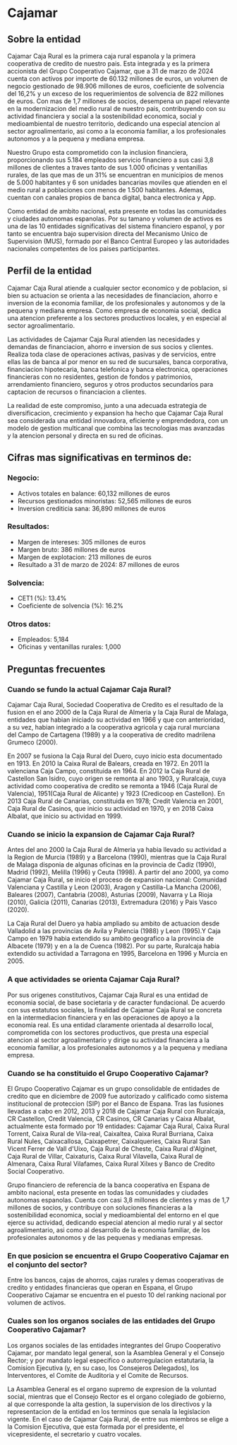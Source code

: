 # Cajamar
## Sobre la entidad
Cajamar Caja Rural es la primera caja rural espanola y la primera cooperativa de credito de nuestro pais. Esta integrada y es la primera accionista del Grupo Cooperativo Cajamar, que a 31 de marzo de 2024 cuenta con activos por importe de 60.132 millones de euros, un volumen de negocio gestionado de 98.906 millones de euros, coeficiente de solvencia del 16,2% y un exceso de los requerimientos de solvencia de 822 millones de euros. Con mas de 1,7 millones de socios, desempena un papel relevante en la modernizacion del medio rural de nuestro pais, contribuyendo con su actividad financiera y social a la sostenibilidad economica, social y medioambiental de nuestro territorio, dedicando una especial atencion al sector agroalimentario, asi como a la economia familiar, a los profesionales autonomos y a la pequena y mediana empresa.

Nuestro Grupo esta comprometido con la inclusion financiera, proporcionando sus 5.184 empleados servicio financiero a sus casi 3,8 millones de clientes a traves tanto de sus 1.000 oficinas y ventanillas rurales, de las que mas de un 31% se encuentran en municipios de menos de 5.000 habitantes y 6 son unidades bancarias moviles que atienden en el medio rural a poblaciones con menos de 1.500 habitantes. Ademas, cuentan con canales propios de banca digital, banca electronica y App.

Como entidad de ambito nacional, esta presente en todas las comunidades y ciudades autonomas espanolas. Por su tamano y volumen de activos es una de las 10 entidades significativas del sistema financiero espanol, y por tanto se encuentra bajo supervision directa del Mecanismo Unico de Supervision (MUS), formado por el Banco Central Europeo y las autoridades nacionales competentes de los paises participantes.

## Perfil de la entidad
Cajamar Caja Rural atiende a cualquier sector economico y de poblacion, si bien su actuacion se orienta a las necesidades de financiacion, ahorro e inversion de la economia familiar, de los profesionales y autonomos y de la pequena y mediana empresa. Como empresa de economia social, dedica una atencion preferente a los sectores productivos locales, y en especial al sector agroalimentario.

Las actividades de Cajamar Caja Rural atienden las necesidades y demandas de financiacion, ahorro e inversion de sus socios y clientes. Realiza toda clase de operaciones activas, pasivas y de servicios, entre ellas las de banca al por menor en su red de sucursales, banca corporativa, financiacion hipotecaria, banca telefonica y banca electronica, operaciones financieras con no residentes, gestion de fondos y patrimonios, arrendamiento financiero, seguros y otros productos secundarios para captacion de recursos o financiacion a clientes.

La realidad de este compromiso, junto a una adecuada estrategia de diversificacion, crecimiento y expansion ha hecho que Cajamar Caja Rural sea considerada una entidad innovadora, eficiente y emprendedora, con un modelo de gestion multicanal que combina las tecnologias mas avanzadas y la atencion personal y directa en su red de oficinas.

## Cifras mas significativas en terminos de:
### Negocio:
- Activos totales en balance: 60,132 millones de euros
- Recursos gestionados minoristas: 52,565 millones de euros
- Inversion crediticia sana: 36,890 millones de euros
### Resultados: 
- Margen de intereses: 305 millones de euros
- Margen bruto: 386 millones de euros
- Margen de explotacion: 213 millones de euros
- Resultado a 31 de marzo de 2024: 87 millones de euros
### Solvencia:
- CET1 (%): 13.4%
- Coeficiente de solvencia (%): 16.2%
### Otros datos:
- Empleados: 5,184
- Oficinas y ventanillas rurales: 1,000

## Preguntas frecuentes
### Cuando se fundo la actual Cajamar Caja Rural?
Cajamar Caja Rural, Sociedad Cooperativa de Credito es el resultado de la fusion en el ano 2000 de la Caja Rural de Almeria y la Caja Rural de Malaga, entidades que habian iniciado su actividad en 1966 y que con anterioridad, a su vez, habian integrado a la cooperativa agricola y caja rural murciana del Campo de Cartagena (1989) y a la cooperativa de credito madrilena Grumeco (2000).

En 2007 se fusiona la Caja Rural del Duero, cuyo inicio esta documentado en 1913. En 2010 la Caixa Rural de Balears, creada en 1972. En 2011 la valenciana Caja Campo, constituida en 1964. En 2012 la Caja Rural de Castellon San Isidro, cuyo origen se remonta al ano 1903, y Ruralcaja, cuya actividad como cooperativa de credito se remonta a 1946 (Caja Rural de Valencia), 1951(Caja Rural de Alicante) y 1923 (Credicoop en Castellon). En 2013 Caja Rural de Canarias, constituida en 1978; Credit Valencia en 2001, Caja Rural de Casinos, que inicio su actividad en 1970, y en 2018 Caixa Albalat, que inicio su actividad en 1999.

### Cuando se inicio la expansion de Cajamar Caja Rural?
Antes del ano 2000 la Caja Rural de Almeria ya habia llevado su actividad a la Region de Murcia (1989) y a Barcelona (1990), mientras que la Caja Rural de Malaga disponia de algunas oficinas en la provincia de Cadiz (1990), Madrid (1992), Melilla (1996) y Ceuta (1998). A partir del ano 2000, ya como Cajamar Caja Rural, se inicio el proceso de expansion nacional: Comunidad Valenciana y Castilla y Leon (2003), Aragon y Castilla-La Mancha (2006), Baleares (2007), Cantabria (2008), Asturias (2009), Navarra y La Rioja (2010), Galicia (2011), Canarias (2013), Extremadura (2016) y Pais Vasco (2020).

La Caja Rural del Duero ya habia ampliado su ambito de actuacion desde Valladolid a las provincias de Avila y Palencia (1988) y Leon (1995).Y Caja Campo en 1979 habia extendido su ambito geografico a la provincia de Albacete (1979) y en a la de Cuenca (1982). Por su parte, Ruralcaja habia extendido su actividad a Tarragona en 1995, Barcelona en 1996 y Murcia en 2005.

### A que actividades se orienta Cajamar Caja Rural?
Por sus origenes constitutivos, Cajamar Caja Rural es una entidad de economia social, de base societaria y de caracter fundacional. De acuerdo con sus estatutos sociales, la finalidad de Cajamar Caja Rural se concreta en la intermediacion financiera y en las operaciones de apoyo a la economia real. Es una entidad claramente orientada al desarrollo local, comprometida con los sectores productivos, que presta una especial atencion al sector agroalimentario y dirige su actividad financiera a la economia familiar, a los profesionales autonomos y a la pequena y mediana empresa.

### Cuando se ha constituido el Grupo Cooperativo Cajamar?
El Grupo Cooperativo Cajamar es un grupo consolidable de entidades de credito que en diciembre de 2009 fue autorizado y calificado como sistema institucional de proteccion (SIP) por el Banco de Espana. Tras las fusiones llevadas a cabo en 2012, 2013 y 2018 de Cajamar Caja Rural con Ruralcaja, CR Castellon, Credit Valencia, CR Casinos, CR Canarias y Caixa Albalat, actualmente esta formado por 19 entidades: Cajamar Caja Rural, Caixa Rural Torrent, Caixa Rural de Vila-real, Caixaltea, Caixa Rural Burriana, Caixa Rural Nules, Caixacallosa, Caixapetrer, Caixalqueries, Caixa Rural San Vicent Ferrer de Vall d'Uixo, Caja Rural de Cheste, Caixa Rural d'Alginet, Caja Rural de Villar, Caixaturis, Caixa Rural Vilavella, Caixa Rural de Almenara, Caixa Rural Vilafames, Caixa Rural Xilxes y Banco de Credito Social Cooperativo.

Grupo financiero de referencia de la banca cooperativa en Espana de ambito nacional, esta presente en todas las comunidades y ciudades autonomas espanolas. Cuenta con casi 3,8 millones de clientes y mas de 1,7 millones de socios, y contribuye con soluciones financieras a la sostenibilidad economica, social y medioambiental del entorno en el que ejerce su actividad, dedicando especial atencion al medio rural y al sector agroalimentario, asi como al desarrollo de la economia familiar, de los profesionales autonomos y de las pequenas y medianas empresas.

### En que posicion se encuentra el Grupo Cooperativo Cajamar en el conjunto del sector?
Entre los bancos, cajas de ahorros, cajas rurales y demas cooperativas de credito y entidades financieras que operan en Espana, el Grupo Cooperativo Cajamar se encuentra en el puesto 10 del ranking nacional por volumen de activos.

### Cuales son los organos sociales de las entidades del Grupo Cooperativo Cajamar?
Los organos sociales de las entidades integrantes del Grupo Cooperativo Cajamar, por mandato legal general, son la Asamblea General y el Consejo Rector; y por mandato legal especifico o autorregulacion estatutaria, la Comision Ejecutiva (y, en su caso, los Consejeros Delegados), los Interventores, el Comite de Auditoria y el Comite de Recursos.

La Asamblea General es el organo supremo de expresion de la voluntad social, mientras que el Consejo Rector es el organo colegiado de gobierno, al que corresponde la alta gestion, la supervision de los directivos y la representacion de la entidad en los terminos que senala la legislacion vigente. En el caso de Cajamar Caja Rural, de entre sus miembros se elige a la Comision Ejecutiva, que esta formada por el presidente, el vicepresidente, el secretario y cuatro vocales.
